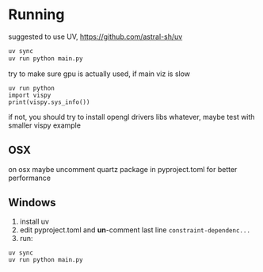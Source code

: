 # Running

suggested to use UV, https://github.com/astral-sh/uv

```bash
uv sync
uv run python main.py
```

try to make sure gpu is actually used, if main viz is slow

```
uv run python
import vispy
print(vispy.sys_info())
````

if not, you should try to install opengl drivers libs whatever, maybe test with smaller vispy example

## OSX

on osx maybe uncomment quartz package in pyproject.toml for better performance


## Windows

1. install uv
2. edit pyproject.toml and <b>un</b>-comment last line `constraint-dependenc...`
3. run:

```
uv sync
uv run python main.py
```


